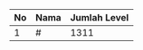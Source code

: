 | No | Nama            | Jumlah Level |
|----|-----------------|--------------|
| 1  | #    |    1311        |
